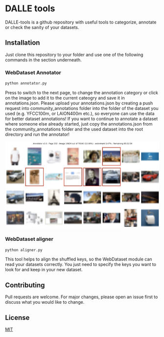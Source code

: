 # DALLE tools

DALLE-tools is a github repository with useful tools to categorize, annotate or check the sanity of your datasets.

## Installation

Just clone this repository to your folder and use one of the following commands in the section underneath.

### WebDataset Annotator

```python
python annotator.py
```

Press <space> to switch to the next page, <c> to change the annotation category or click on the image to add it to the current cateogry and save it in annotations.json. Please upload your annotations.json by creating a push request into community_annotations folder into the folder of the dataset you used (e.g. YFCC100m, or LAION400m etc.), so everyone can use the data for better dataset annotations!
If you want to continue to annotate a dataset where someone else already started, just copy the annotations.json from the community_annotations
folder and the used dataset into the root directory and run the annotator!

![Screenshot](screenshot.png)

### WebDataset aligner

```python
python aligner.py
```

This tool helps to align the shuffled keys, so the WebDataset module can read your datasets correctly.
You just need to specify the keys you want to look for and keep in your new dataset.

## Contributing
Pull requests are welcome. For major changes, please open an issue first to discuss what you would like to change.

## License
[MIT](https://choosealicense.com/licenses/mit/)